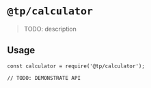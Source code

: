 # `@tp/calculator`

> TODO: description

## Usage

```
const calculator = require('@tp/calculator');

// TODO: DEMONSTRATE API
```
